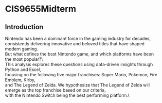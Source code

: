 # CIS9655Midterm

## Introduction
Nintendo has been a dominant force in the gaming industry for decades,\
consistently delivering innovative and beloved titles that have shaped modern gaming.\
But what defines the best Nintendo game, and which platforms have been the most popular?\ 
\
This analysis explores these questions using data-driven insights through Python and Excel,\
focusing on the following five major franchises: Super Mario, Pokemon, Fire Emblem, Kirby,\
and The Legend of Zelda. We hypothesize that The Legend of Zelda will emerge as the top franchise based on our criteria,\
with the Nintendo Switch being the best performing platform.\
